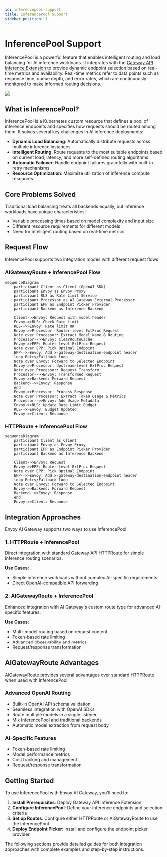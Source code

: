 ```yaml
---
id: inferencepool-support
title: InferencePool Support
sidebar_position: 1
---
```


# InferencePool Support

InferencePool is a powerful feature that enables intelligent routing and load balancing for AI inference workloads. It integrates with the [Gateway API Inference Extension](https://gateway-api-inference-extension.sigs.k8s.io/) to provide dynamic endpoint selection based on real-time metrics and availability. Real-time metrics refer to data points such as response time, queue depth, and error rates, which are continuously monitored to make informed routing decisions.

![](/img/request-flow.png)

## What is InferencePool?

InferencePool is a Kubernetes custom resource that defines a pool of inference endpoints and specifies how requests should be routed among them. It solves several key challenges in AI inference deployments:

- **Dynamic Load Balancing**: Automatically distribute requests across multiple inference instances
- **Intelligent Routing**: Route requests to the most suitable endpoints based on current load, latency, and more self-defined routing algorithms.
- **Automatic Failover**: Handle endpoint failures gracefully with built-in retry mechanisms
- **Resource Optimization**: Maximize utilization of inference compute resources

## Core Problems Solved

Traditional load balancing treats all backends equally, but inference workloads have unique characteristics:
- Variable processing times based on model complexity and input size
- Different resource requirements for different models
- Need for intelligent routing based on real-time metrics

## Request Flow

InferencePool supports two integration modes with different request flows:

### AIGatewayRoute + InferencePool Flow

```mermaid
sequenceDiagram
    participant Client as Client (OpenAI SDK)
    participant Envoy as Envoy Proxy
    participant RLS as Rate Limit Service
    participant Processor as AI Gateway External Processor
    participant EPP as Endpoint Picker Provider
    participant Backend as Inference Backend

    Client->>Envoy: Request with model header
    Envoy->>RLS: Check Rate Limit
    RLS-->>Envoy: Rate limit OK
    Envoy->>Processor: Router-level ExtProc Request
    Note over Processor: Extract Model Name & Routing
    Processor-->>Envoy: ClearRouteCache
    Envoy->>EPP: Router-level ExtProc Request
    Note over EPP: Pick Optimal Endpoint
    EPP-->>Envoy: Add x-gateway-destination-endpoint header
    loop Retry/Fallback loop
    Note over Envoy: Forward to Selected Endpoint
    Envoy->>Processor: Upstream-level ExtProc Request
    Note over Processor: Request Transform
    Processor-->>Envoy: Transformed Request
    Envoy->>Backend: Forward Request
    Backend-->>Envoy: Response
    end
    Envoy->>Processor: Process Response
    Note over Processor: Extract Token Usage & Metrics
    Processor-->>Envoy: Add Usage Metadata
    Envoy->>RLS: Update Rate Limit Budget
    RLS-->>Envoy: Budget Updated
    Envoy->>Client: Response
```

### HTTPRoute + InferencePool Flow

```mermaid
sequenceDiagram
    participant Client as Client
    participant Envoy as Envoy Proxy
    participant EPP as Endpoint Picker Provider
    participant Backend as Inference Backend

    Client->>Envoy: Request
    Envoy->>EPP: Router-level ExtProc Request
    Note over EPP: Pick Optimal Endpoint
    EPP-->>Envoy: Add x-gateway-destination-endpoint header
    loop Retry/Fallback loop
    Note over Envoy: Forward to Selected Endpoint
    Envoy->>Backend: Forward Request
    Backend-->>Envoy: Response
    end
    Envoy->>Client: Response
```

## Integration Approaches

Envoy AI Gateway supports two ways to use InferencePool:

### 1. HTTPRoute + InferencePool
Direct integration with standard Gateway API HTTPRoute for simple inference routing scenarios.

**Use Cases:**
- Simple inference workloads without complex AI-specific requirements
- Direct OpenAI-compatible API forwarding

### 2. AIGatewayRoute + InferencePool
Enhanced integration with AI Gateway's custom route type for advanced AI-specific features.

**Use Cases:**
- Multi-model routing based on request content
- Token-based rate limiting
- Advanced observability and metrics
- Request/response transformation

## AIGatewayRoute Advantages

AIGatewayRoute provides several advantages over standard HTTPRoute when used with InferencePool:

### Advanced OpenAI Routing

- Built-in OpenAI API schema validation
- Seamless integration with OpenAI SDKs
- Route multiple models in a single listener
- Mix InferencePool and traditional backends
- Automatic model extraction from request body

### AI-Specific Features

- Token-based rate limiting
- Model performance metrics
- Cost tracking and management
- Request/response transformation

## Getting Started

To use InferencePool with Envoy AI Gateway, you'll need to:

1. **Install Prerequisites**: Deploy Gateway API Inference Extension
2. **Configure InferencePool**: Define your inference endpoints and selection criteria
3. **Set up Routes**: Configure either HTTPRoute or AIGatewayRoute to use the InferencePool
4. **Deploy Endpoint Picker**: Install and configure the endpoint picker provider

The following sections provide detailed guides for both integration approaches with complete examples and step-by-step instructions.
